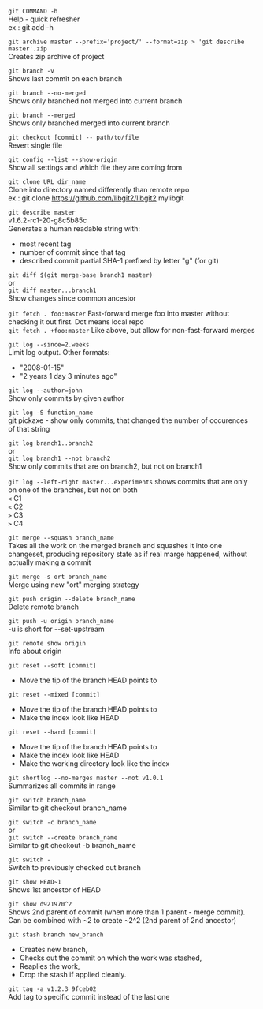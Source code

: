 `git COMMAND -h` <br> 
Help - quick refresher <br>
ex.:
git add -h

`git archive master --prefix='project/' --format=zip > 'git describe master'.zip` <br>
Creates zip archive of project

`git branch -v` <br>
Shows last commit on each branch

`git branch --no-merged` <br>
Shows only branched not merged into current branch

`git branch --merged` <br>
Shows only branched merged into current branch 

`git checkout [commit] -- path/to/file` <br>
Revert single file

`git config --list --show-origin` <br>
Show all settings and which file they are coming from

`git clone URL dir_name` <br>
Clone into directory named differently than remote repo <br>
ex.:
git clone https://github.com/libgit2/libgit2 mylibgit

`git describe master` <br>
v1.6.2-rc1-20-g8c5b85c <br>
Generates a human readable string with:
- most recent tag
- number of commit since that tag
- described commit partial SHA-1 prefixed by letter "g" (for git)

`git diff $(git merge-base branch1 master)` <br>
or <br>
`git diff master...branch1` <br>
Show changes since common ancestor

`git fetch . foo:master`
Fast-forward merge foo into master without checking it out first. Dot means local repo <br>
`git fetch . +foo:master`
Like above, but allow for non-fast-forward merges

`git log --since=2.weeks` <br>
Limit log output. Other formats: <br> 
- "2008-01-15" <br>
- "2 years 1 day 3 minutes ago"

`git log --author=john` <br>
Show only commits by given author

`git log -S function_name` <br>
git pickaxe - show only commits, that changed the number of occurences of that string

`git log branch1..branch2` <br>
or <br>
`git log branch1 --not branch2` <br>
Show only commits that are on branch2, but not on branch1

`git log --left-right master...experiments`
shows commits that are only on one of the branches, but not on both <br>
`<` C1 <br>
`<` C2 <br>
`>` C3 <br>
`>` C4 

`git merge --squash branch_name` <br>
Takes all the work on the merged branch and squashes it into one changeset,
producing repository state as if real marge happened, without actually making a commit

`git merge -s ort branch_name` <br>
Merge using new "ort" merging strategy

`git push origin --delete branch_name` <br>
Delete remote branch

`git push -u origin branch_name` <br>
-u is short for --set-upstream

`git remote show origin` <br>
Info about origin

`git reset --soft [commit]` <br>
- Move the tip of the branch HEAD points to

`git reset --mixed [commit]` <br>
- Move the tip of the branch HEAD points to
- Make the index look like HEAD

`git reset --hard [commit]` <br>
- Move the tip of the branch HEAD points to
- Make the index look like HEAD
- Make the working directory look like the index

`git shortlog --no-merges master --not v1.0.1` <br>
Summarizes all commits in range

`git switch branch_name` <br>
Similar to git checkout branch_name

`git switch -c branch_name` <br>
or <br>
`git switch --create branch_name` <br>
Similar to git checkout -b branch_name

`git switch -` <br>
Switch to previously checked out branch

`git show HEAD~1` <br>
Shows 1st ancestor of HEAD

`git show d921970^2` <br>
Shows 2nd parent of commit (when more than 1 parent - merge commit).<br> 
Can be combined with ~2 to create ~2^2 (2nd parent of 2nd ancestor)

`git stash branch new_branch`
- Creates new branch, 
- Checks out the commit on which the work was stashed, 
- Reaplies the work, 
- Drop the stash if applied cleanly.

`git tag -a v1.2.3 9fceb02` <br>
Add tag to specific commit instead of the last one
























